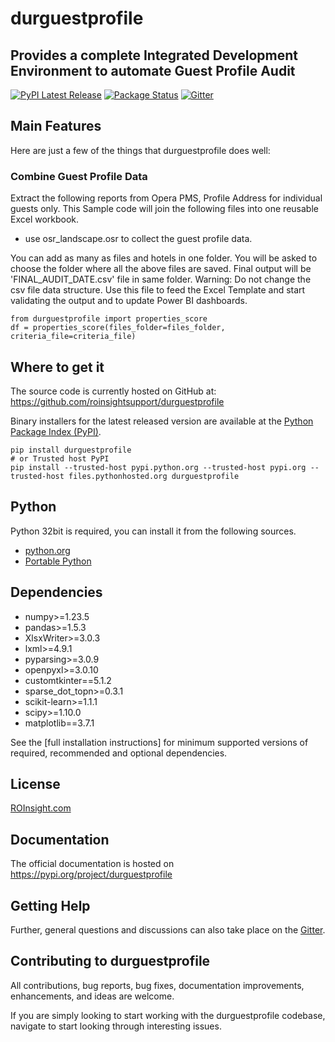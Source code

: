 # durguestprofile
## Provides a complete Integrated Development Environment to automate Guest Profile Audit

[![PyPI Latest Release](https://img.shields.io/pypi/v/durguestprofile.svg)](https://pypi.org/project/durguestprofile/)
[![Package Status](https://img.shields.io/pypi/status/durguestprofile.svg)](https://pypi.org/project/durguestprofile/)
[![Gitter](https://badges.gitter.im/Join%20Chat.svg)](https://app.gitter.im/#/room/#durguestprofile:gitter.im)

## Main Features
Here are just a few of the things that durguestprofile does well:

### Combine Guest Profile Data
Extract the following reports from Opera PMS, Profile Address for individual guests only.
This Sample code will join the following files into one reusable Excel workbook.

* use osr_landscape.osr to collect the guest profile data.

You can add as many as files and hotels in one folder.
You will be asked to choose the folder where all the above files are saved.
Final output will be 'FINAL_AUDIT_DATE.csv' file in same folder.
Warning: Do not change the csv file data structure.
Use this file to feed the Excel Template and start validating the output and
to update Power BI dashboards.

```
from durguestprofile import properties_score
df = properties_score(files_folder=files_folder, criteria_file=criteria_file)
```

## Where to get it
The source code is currently hosted on GitHub at: 
https://github.com/roinsightsupport/durguestprofile

Binary installers for the latest released version are available at the [Python
Package Index (PyPI)](https://pypi.org/project/durguestprofile).

```
pip install durguestprofile
# or Trusted host PyPI
pip install --trusted-host pypi.python.org --trusted-host pypi.org --trusted-host files.pythonhosted.org durguestprofile
```

## Python
Python 32bit is required, you can install it from the following sources.
* [python.org](https://www.python.org/downloads/)
* [Portable Python](https://winpython.github.io/)

## Dependencies
- numpy>=1.23.5
- pandas>=1.5.3
- XlsxWriter>=3.0.3
- lxml>=4.9.1
- pyparsing>=3.0.9
- openpyxl>=3.0.10
- customtkinter==5.1.2
- sparse_dot_topn>=0.3.1
- scikit-learn>=1.1.1
- scipy>=1.10.0
- matplotlib==3.7.1

See the [full installation instructions] for minimum supported versions of required, recommended and optional dependencies.

## License
[ROInsight.com](LICENSE)

## Documentation
The official documentation is hosted on 
https://pypi.org/project/durguestprofile

## Getting Help

Further, general questions and discussions can also take place on the [Gitter](https://app.gitter.im/#/room/#durguestprofile:gitter.im).

## Contributing to durguestprofile

All contributions, bug reports, bug fixes, documentation improvements, enhancements, and ideas are welcome.

If you are simply looking to start working with the durguestprofile codebase, navigate to  start looking through interesting issues.


